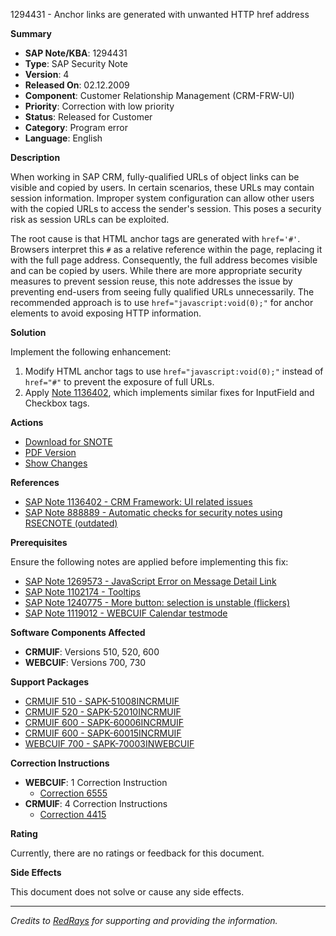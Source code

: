 1294431 - Anchor links are generated with unwanted HTTP href address

**Summary**

- **SAP Note/KBA**: 1294431
- **Type**: SAP Security Note
- **Version**: 4
- **Released On**: 02.12.2009
- **Component**: Customer Relationship Management (CRM-FRW-UI)
- **Priority**: Correction with low priority
- **Status**: Released for Customer
- **Category**: Program error
- **Language**: English

**Description**

When working in SAP CRM, fully-qualified URLs of object links can be visible and copied by users. In certain scenarios, these URLs may contain session information. Improper system configuration can allow other users with the copied URLs to access the sender's session. This poses a security risk as session URLs can be exploited.

The root cause is that HTML anchor tags are generated with `href='#'`. Browsers interpret this `#` as a relative reference within the page, replacing it with the full page address. Consequently, the full address becomes visible and can be copied by users. While there are more appropriate security measures to prevent session reuse, this note addresses the issue by preventing end-users from seeing fully qualified URLs unnecessarily. The recommended approach is to use `href="javascript:void(0);"` for anchor elements to avoid exposing HTTP information.

**Solution**

Implement the following enhancement:

1. Modify HTML anchor tags to use `href="javascript:void(0);"` instead of `href="#"` to prevent the exposure of full URLs.
2. Apply [Note 1136402](https://me.sap.com/notes/1136402), which implements similar fixes for InputField and Checkbox tags.

**Actions**

- [Download for SNOTE](https://notesdownloads.sap.com/note/0040000007605082017)
- [PDF Version](https://userapps.support.sap.com/sap/support/sfm/notes/print/0001294431?language=en-US&token=662E5FCDCF7EE1D826B1FAF1F7043AA6)
- [Show Changes](https://me.sap.com/notesLatestChanges/0001294431/E/diff)

**References**

- [SAP Note 1136402 - CRM Framework: UI related issues](https://me.sap.com/notes/1136402)
- [SAP Note 888889 - Automatic checks for security notes using RSECNOTE (outdated)](https://me.sap.com/notes/888889)

**Prerequisites**

Ensure the following notes are applied before implementing this fix:

- [SAP Note 1269573 - JavaScript Error on Message Detail Link](https://me.sap.com/notes/1269573)
- [SAP Note 1102174 - Tooltips](https://me.sap.com/notes/1102174)
- [SAP Note 1240775 - More button: selection is unstable (flickers)](https://me.sap.com/notes/1240775)
- [SAP Note 1119012 - WEBCUIF Calendar testmode](https://me.sap.com/notes/1119012)

**Software Components Affected**

- **CRMUIF**: Versions 510, 520, 600
- **WEBCUIF**: Versions 700, 730

**Support Packages**

- [CRMUIF 510 - SAPK-51008INCRMUIF](https://me.sap.com/supportpackage/SAPK-51008INCRMUIF)
- [CRMUIF 520 - SAPK-52010INCRMUIF](https://me.sap.com/supportpackage/SAPK-52010INCRMUIF)
- [CRMUIF 600 - SAPK-60006INCRMUIF](https://me.sap.com/supportpackage/SAPK-60006INCRMUIF)
- [CRMUIF 600 - SAPK-60015INCRMUIF](https://me.sap.com/supportpackage/SAPK-60015INCRMUIF)
- [WEBCUIF 700 - SAPK-70003INWEBCUIF](https://me.sap.com/supportpackage/SAPK-70003INWEBCUIF)

**Correction Instructions**

- **WEBCUIF**: 1 Correction Instruction
  - [Correction 6555](https://me.sap.com/corrins/0001294431/6555)
- **CRMUIF**: 4 Correction Instructions
  - [Correction 4415](https://me.sap.com/corrins/0001294431/4415)

**Rating**

Currently, there are no ratings or feedback for this document.

**Side Effects**

This document does not solve or cause any side effects.

---

*Credits to [RedRays](https://redrays.io) for supporting and providing the information.*